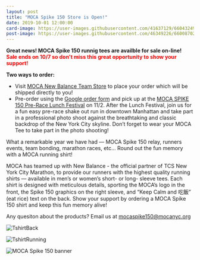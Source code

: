 ```yaml
---
layout: post
title: "MOCA Spike 150 Store is Open!"
date: 2019-10-01 12:00:00
card-image: https://user-images.githubusercontent.com/41637129/66043249-aac59100-e4ec-11e9-8330-c4c5a6959d51.jpeg
post-image: https://user-images.githubusercontent.com/46349226/66008702-871b3000-e485-11e9-8996-ffc4d804ab4a.jpg
---
```

<b>Great news! MOCA Spike 150 runnig tees are availble for sale on-line!  <span style="color:red;"> Sale ends on 10/7 so don't miss this great opportunity to show your support! </span></b>

<b>Two ways to order:</b>
<!--more-->
<div class="titleblock">
<ul>
  <li>Visit <a href="https://www.newbalanceteam.com/team/member/order?orderId=56449">MOCA New Balance Team Store</a> to place your order which will be shipped directly to you!</li>
  <li>Pre-order using the <a href="https://forms.gle/oQucetKVoMaHVFny8">Google order form</a> and pick up at the <a href="https://www.mocaspike150.org/posts/2019-10-03-moca-pre-race-festival">MOCA SPIKE 150 Pre-Race Lunch Festival</a> on 11/2.  After the Lunch Festival, join us for a fun easy pre-race shake out run in downtown Manhattan and take part in a professional photo shoot against the breathtaking and classic backdrop of the New York City skyline.  Don’t forget to wear your MOCA Tee to take part in the photo shooting!</li>
 </ul>
</div>

What a remarkable year we have had — MOCA Spike 150 relay, runners events, team bonding, marathon races, etc... Round out the fun memory with a MOCA running shirt!

MOCA has teamed up with New Balance - the official partner of TCS New York City Marathon, to provide our runners with the highest quality running shirts — available in men’s or women’s short- or long- sleeve tees.  Each shirt is designed with meticulous details, sporting the MOCA’s logo in the front, the Spike 150 graphics on the right sleeve, and “Keep Calm and 吃飯” (eat rice) text on the back. Show your support by ordering a MOCA Spike 150 shirt and keep this fun memory alive!

Any quesiton about the products? Email us at <a href="mailto:mocaspike150@mocanyc.org">mocaspike150@mocanyc.org</a>

![TshirtBack](https://user-images.githubusercontent.com/41637129/66038629-b01cde80-e4e0-11e9-93ae-9db4d53ab6c4.jpeg)

![TshirtRunning](https://user-images.githubusercontent.com/46349226/66008347-fc860100-e483-11e9-9299-eb9a75c8cbb6.jpg)

![MOCA Spike 150 banner](https://user-images.githubusercontent.com/46349226/66006907-5e436c80-e47e-11e9-8bc8-bdea9b810b2a.JPG "MOCA Spike 150 banner")


  
